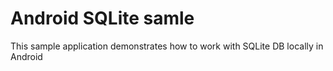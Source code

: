# Android SQLite samle

This sample application demonstrates how to work with SQLite DB locally in Android 
